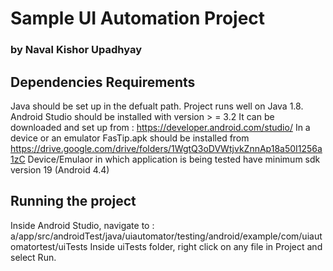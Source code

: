 # Sample UI Automation Project
### by Naval Kishor Upadhyay



## Dependencies Requirements

Java  should be set up in the defualt path. Project runs well on Java 1.8.
Android Studio should be installed with version > = 3.2 It can be downloaded and set up from : https://developer.android.com/studio/
In a device or an emulator FasTip.apk should be installed from https://drive.google.com/drive/folders/1WgtQ3oDVWtjvkZnnAp18a50I1256a1zC 
Device/Emulaor in which application is being tested have minimum sdk version 19 (Android 4.4)




## Running the project

Inside Android Studio, navigate to : a/app/src/androidTest/java/uiautomator/testing/android/example/com/uiautomatortest/uiTests
Inside uiTests folder, right click on any file in Project and select Run.
    
    

